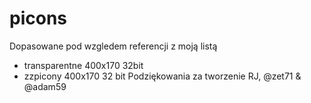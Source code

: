# picons
Dopasowane pod wzgledem referencji z moją listą
- transparentne 400x170 32bit
- zzpicony 400x170 32 bit
Podziękowania za tworzenie RJ, @zet71 & @adam59 
